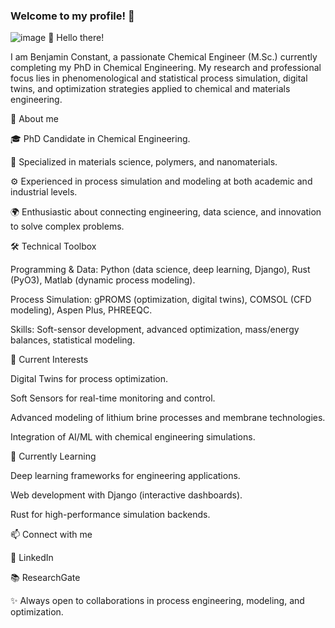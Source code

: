 ### Welcome to my profile! 👋
![image](https://user-images.githubusercontent.com/81775847/169853872-0cd5f782-64ce-4c6b-b3b2-48bdc3b5134f.png)
👋 Hello there!

I am Benjamin Constant, a passionate Chemical Engineer (M.Sc.) currently completing my PhD in Chemical Engineering.
My research and professional focus lies in phenomenological and statistical process simulation, digital twins, and optimization strategies applied to chemical and materials engineering.

🔬 About me

🎓 PhD Candidate in Chemical Engineering.

🧪 Specialized in materials science, polymers, and nanomaterials.

⚙️ Experienced in process simulation and modeling at both academic and industrial levels.

🌍 Enthusiastic about connecting engineering, data science, and innovation to solve complex problems.

🛠️ Technical Toolbox

Programming & Data: Python (data science, deep learning, Django), Rust (PyO3), Matlab (dynamic process modeling).

Process Simulation: gPROMS (optimization, digital twins), COMSOL (CFD modeling), Aspen Plus, PHREEQC.

Skills: Soft-sensor development, advanced optimization, mass/energy balances, statistical modeling.

🔭 Current Interests

Digital Twins for process optimization.

Soft Sensors for real-time monitoring and control.

Advanced modeling of lithium brine processes and membrane technologies.

Integration of AI/ML with chemical engineering simulations.

🌱 Currently Learning

Deep learning frameworks for engineering applications.

Web development with Django (interactive dashboards).

Rust for high-performance simulation backends.

📫 Connect with me

💼 LinkedIn

📚 ResearchGate

✨ Always open to collaborations in process engineering, modeling, and optimization.
